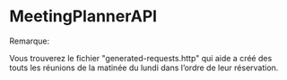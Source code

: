 # MeetingPlannerAPI

Remarque:

Vous trouverez le fichier "generated-requests.http" qui aide a créé des touts les réunions de la matinée du lundi dans l’ordre de leur
réservation.
